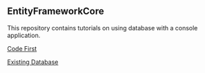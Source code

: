 ## EntityFrameworkCore

This repository contains tutorials on using database with a console application.

[Code First](efcore-code-first-vs.md)

[Existing Database]()
